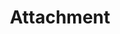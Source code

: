---
# This file is a template to document a new component within the GOV.UK Publishing Design Guide website.
layout: component-documentation
sectionKey: Components
eleventyNavigation:
  parent: Components

# Step 1: Duplicate and rename this file to the proposed component you want to include in the Publishing Design Guide website.
# When duplicating and renaming this file use lowercase and replace any spaces with a dash (ie. -)

# Step 2: Set "eleventyExcludeFromCollections" to "false". This will ensure that the code snippet is commented out and this page will be display withinin the Publishing Design Guide.
eleventyExcludeFromCollections: false

# Step 3: Input data points according to fields below to the best of your ability. Any fields without any data points will not be displayed on the website.

# Name of the component
# This is the name of the component (ex. Attachment). It is required to display the title on the page, in the meta data, and in the left-hand navigation menu of the components page.
title: Attachment

# Description of the component
# This briefly describes what the component is. It is required to display the description on the page, and in the <head> meta description.
description: The attachment component allows users to download documents and presents information about a document. It also allows users to request an accessible format.

# Embedding the figma file of the component
# This will display a Figma embed on the page.
# To add a Figma embed, copy only the URL within the embed snippet.
figmaLink: #Delete this comment before entering the Figma embed URL of the Figma representaiton of this component.

# When to use this component
# Briefly describe the situation(s) when to use this component.
# You MUST wrap this in single quotation marks (ie. ' '), since markdown can be used to enter this information. To create a heading, use three hashes (ie. ###).
whenToUse:
  This component is exclusively used on guidance pages with document attachments

# When not to use this component
# Briefly describe the situation(s) when not to use this component.
# You MUST wrap this in single quotation marks (ie. ' '), since markdown can be used to enter this information. To create a heading, use three hashes (ie. ###).
whenNotToUse:
  #Delete this comment before entering when not to use this component.

# How the component works
# Briefly descibe how this component works. For instance, listing out what happens when an end-user interacts with this component.
# You MUST wrap this in single quotation marks (ie. ' '), since markdown can be used to enter this information. To create a heading, use three hashes (ie. ###).
howItWorks:
  'This component displays a link to a document that is attached to GOV.UK content along with a thumbnail and relevant file data (title of the document, format type, file size, link to view online, and request accessible format details). 


  It is intended to be rendered in Govspeak and as an attachment ‘preview’ in Content Publisher. It is not as rich in features as the attachment rendering provided by Whitehall, it lacks support for multiple languages, CSV previews and publication fields.
  

  View this component and all its variations in the <a class="govuk-link" href="https://components.publishing.service.gov.uk/component-guide/attachment" rel="noopener noreferrer" target="_blank">Component Guide (open in a new tab)</a>.'

# Variations for this component
# List out any variations that exist for this component by providing (1) the name of said variation and (2) a brief description of that variation.
# variations:
#   # To add additional variations duplicate the the fields below (adhering to the formating) but increase the count by one integer.
#   0:
#     title: With number of page
#     description:
#       # You MUST wrap this in single quotation marks (ie. ' '), since markdown can be used to enter this information. To create a heading, use three hashes (ie. ###).
#       #Delete this comment before entering a description of variation.
#   1:
#     title: Opendocument
#     description:
#       # You MUST wrap this in single quotation marks (ie. ' '), since markdown can be used to enter this information. To create a heading, use three hashes (ie. ###).
#       #Delete this comment before entering a description of variation.
#   2:
#     title: Help text disabled
#     description:
#       # You MUST wrap this in single quotation marks (ie. ' '), since markdown can be used to enter this information. To create a heading, use three hashes (ie. ###).
#       #Delete this comment before entering a description of variation.
#   3:
#     title: Embedded in govspeak
#     description:
#       # You MUST wrap this in single quotation marks (ie. ' '), since markdown can be used to enter this information. To create a heading, use three hashes (ie. ###).
#       #Delete this comment before entering a description of variation.
#   4:
#     title: With contact email
#     description:
#       # You MUST wrap this in single quotation marks (ie. ' '), since markdown can be used to enter this information. To create a heading, use three hashes (ie. ###).
#       #Delete this comment before entering a description of variation.
#   5:
#     title: With contact email and ga4 tracking
#     description:
#       # You MUST wrap this in single quotation marks (ie. ' '), since markdown can be used to enter this information. To create a heading, use three hashes (ie. ###).
#       #Delete this comment before entering a description of variation.
#   6:
#     title: With data attributes
#     description:
#       # You MUST wrap this in single quotation marks (ie. ' '), since markdown can be used to enter this information. To create a heading, use three hashes (ie. ###).
#       #Delete this comment before entering a description of variation.
#   7:
#     title: With margin bottom
#     description:
#       # You MUST wrap this in single quotation marks (ie. ' '), since markdown can be used to enter this information. To create a heading, use three hashes (ie. ###).
#       #Delete this comment before entering a description of variation.
#   8:
#     title: Command paper numbered
#     description:
#       # You MUST wrap this in single quotation marks (ie. ' '), since markdown can be used to enter this information. To create a heading, use three hashes (ie. ###).
#       #Delete this comment before entering a description of variation.
#   9:
#     title: Command paper unnumbered
#     description:
#       # You MUST wrap this in single quotation marks (ie. ' '), since markdown can be used to enter this information. To create a heading, use three hashes (ie. ###).
#       #Delete this comment before entering a description of variation.
#   10:
#     title: Act paper numbered
#     description:
#       # You MUST wrap this in single quotation marks (ie. ' '), since markdown can be used to enter this information. To create a heading, use three hashes (ie. ###).
#       #Delete this comment before entering a description of variation.
#   11:
#     title: Act paper unnumbered
#     description:
#       # You MUST wrap this in single quotation marks (ie. ' '), since markdown can be used to enter this information. To create a heading, use three hashes (ie. ###).
#       #Delete this comment before entering a description of variation.
#   12:
#     title: Hide order a copy
#     description:
#       # You MUST wrap this in single quotation marks (ie. ' '), since markdown can be used to enter this information. To create a heading, use three hashes (ie. ###).
#       #Delete this comment before entering a description of variation.
#   13:
#     title: With custom heading level
#     description:
#       # You MUST wrap this in single quotation marks (ie. ' '), since markdown can be used to enter this information. To create a heading, use three hashes (ie. ###).
#       #Delete this comment before entering a description of variation.
#   14:
#     title: With custom thumbnail
#     description:
#       # You MUST wrap this in single quotation marks (ie. ' '), since markdown can be used to enter this information. To create a heading, use three hashes (ie. ###).
#       #Delete this comment before entering a description of variation.
#   15:
#     title: Pdf attachment
#     description:
#       # You MUST wrap this in single quotation marks (ie. ' '), since markdown can be used to enter this information. To create a heading, use three hashes (ie. ###).
#       #Delete this comment before entering a description of variation.
#   16:
#     title: With preview link
#     description:
#       # You MUST wrap this in single quotation marks (ie. ' '), since markdown can be used to enter this information. To create a heading, use three hashes (ie. ###).
#       #Delete this comment before entering a description of variation.
#   17:
#     title: Html attachment
#     description:
#       # You MUST wrap this in single quotation marks (ie. ' '), since markdown can be used to enter this information. To create a heading, use three hashes (ie. ###).
#       #Delete this comment before entering a description of variation.
#   18:
#     title: External attachment
#     description:
#       # You MUST wrap this in single quotation marks (ie. ' '), since markdown can be used to enter this information. To create a heading, use three hashes (ie. ###).
#       #Delete this comment before entering a description of variation.

# Evidence and insights for this component
# List out all past documentation/supporting material with regards to or realted to this component. It can include (1) past design documentation, (2) research findings, and (3) presentations.
insights:
  # To add additional insights duplicate the the fields below (adhering to the formating) but increase the count by one integer.
  0:
    # Both title and link are REQUIRED in order for this information to render on the page.
    date: #Delete this comment before entering the date when the document was published.
    description:
      # You MUST wrap this in single quotation marks (ie. ' '), since markdown can be used to enter this information. To create a heading, use three hashes (ie. ###).
      #Delete this comment before entering a brief summary about the document being referred.
    title: #Delete this comment before entering the name of the insight document.
    link: #Delete this comment before entering the URL of the insight document.
    documentFormat: #Delete this comment before entering the format of the insight document. Example: (1) Google Docs, (2) Google Sheets, and (3) Google Slides.

# Accessibilty criteria for this component
# List out the accessibility for this component.
# You MUST wrap this in single quotation marks (ie. ' '), since markdown can be used to enter this information. To create a heading, use three hashes (ie. ###).
accessibilty:
  'The thumbnail image, and the link wrapping it, must not focusable or shown to screenreaders.


  Links in the component must:

  - accept focus

  - be focusable with a keyboard

  - be usable with a keyboard

  - indicate when they have focus

  - change in appearance when touched (in the touch-down state)

  - change in appearance when hovered
  
  - be usable with touch
  
  - be usable with voice commands
  
  - have visible text
  
  - have meaningful text
  

  Considerations and criteria taken from the <a class="govuk-link" href="https://components.publishing.service.gov.uk/component-guide/attachment#accessibility-acceptance-criteria" rel="noopener noreferrer" target="_blank">Component Guide (open in a new tab)</a>.'

# Other design systems
# List out all the other design systems that have documented this exact same component. This includes the GOV.UK Design System, along with other UK government departments.
designSystems:
  # To add additional design systems duplicate the the fields below (adhering to the formating) but increase the count by one integer.
  0:
    # Both title and link are REQUIRED in order to display this information on the page.
    title: #Delete this comment before entering the name of the Publishing Design Guide.
    link: #Delete this comment before entering the URL of the corresponding Publishing Design Guide.
    external: #Set to "external" to "true" if the link is outside the Publishing Design Guide. Set "external" to "false" if the link is within the Publishing Design Guide

# Existing issues with this component
# List of all the issues that are associated with this component, (1) containing the title used to describe the issue on GitHub, and (2) the link to the GitHub issue itself.
issues:
  # To add additional issues duplicate the the fields below (adhering to the formating) but increase the count by one integer.
  0:
    # Both title and link are REQUIRED in order to display this information on the page.
    title: Audit of all attachment component variations
    link: https://github.com/alphagov/govuk_publishing_components/issues/4146
    external: true
---